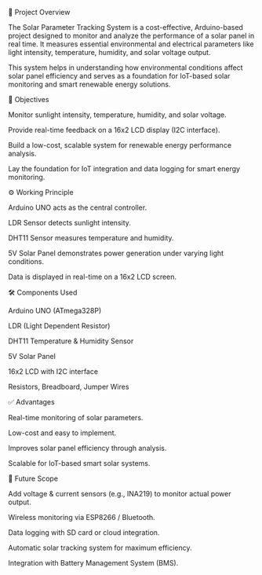 📌 Project Overview

The Solar Parameter Tracking System is a cost-effective, Arduino-based project designed to monitor and analyze the performance of a solar panel in real time. It measures essential environmental and electrical parameters like light intensity, temperature, humidity, and solar voltage output.

This system helps in understanding how environmental conditions affect solar panel efficiency and serves as a foundation for IoT-based solar monitoring and smart renewable energy solutions.

🎯 Objectives

Monitor sunlight intensity, temperature, humidity, and solar voltage.

Provide real-time feedback on a 16x2 LCD display (I2C interface).

Build a low-cost, scalable system for renewable energy performance analysis.

Lay the foundation for IoT integration and data logging for smart energy monitoring.

⚙️ Working Principle

Arduino UNO acts as the central controller.

LDR Sensor detects sunlight intensity.

DHT11 Sensor measures temperature and humidity.

5V Solar Panel demonstrates power generation under varying light conditions.

Data is displayed in real-time on a 16x2 LCD screen.

🛠️ Components Used

Arduino UNO (ATmega328P)

LDR (Light Dependent Resistor)

DHT11 Temperature & Humidity Sensor

5V Solar Panel

16x2 LCD with I2C interface

Resistors, Breadboard, Jumper Wires

✅ Advantages

Real-time monitoring of solar parameters.

Low-cost and easy to implement.

Improves solar panel efficiency through analysis.

Scalable for IoT-based smart solar systems.

🔮 Future Scope

Add voltage & current sensors (e.g., INA219) to monitor actual power output.

Wireless monitoring via ESP8266 / Bluetooth.

Data logging with SD card or cloud integration.

Automatic solar tracking system for maximum efficiency.

Integration with Battery Management System (BMS).
